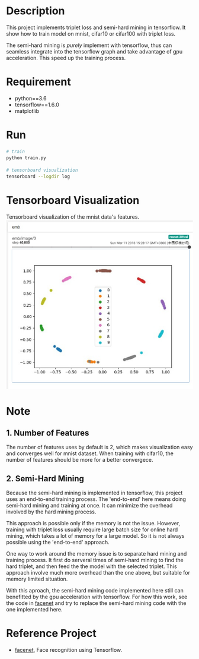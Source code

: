# Description
This project implements triplet loss and semi-hard mining in tensorflow. It show how to train model on mnist, cifar10 or cifar100 with triplet loss.

The semi-hard mining is *purely* implement with tensorflow, thus can seamless integrate into the tensorflow graph and take advantage of gpu acceleration. This speed up the training process.

# Requirement
- python==3.6
- tensorflow==1.6.0
- matplotlib

# Run
```bash
# train
python train.py

# tensorboard visualization
tensorboard --logdir log
```

# Tensorboard Visualization
Tensorboard visualization of the mnist data's features.
![tensorboard_result](tensorboard.jpg)

# Note
## 1. Number of Features
The number of features uses by default is 2, which makes visualization easy and converges well for mnist dataset. When training with cifar10, the number of features should be more for a better convergece. 

## 2. Semi-Hard Mining
Because the semi-hard mining is implemented in tensorflow, this project uses an end-to-end training process. The 'end-to-end' here means doing semi-hard mining and training at once. It can minimize the overhead involved by the hard mining process. 

This approach is possible only if the memory is not the issue.
However, training with triplet loss usually require large batch size for online hard mining, which takes a lot of memory for a large model. So it is not always possible using the 'end-to-end' approach.

One way to work around the memory issue is to separate hard mining and training process. It first do serveral times of semi-hard mining to find the hard triplet, and then feed the the model with the selected triplet. This approach involve much more overhead than the one above, but suitable for memory limited situation. 

With this aproach, the semi-hard mining code implemented here still can benefitted by the gpu acceleration with tensorflow. For how this work, see the code in [facenet](https://github.com/davidsandberg/facenet) and try to replace the semi-hard mining code with the one implemented here.


# Reference Project
- [facenet](https://github.com/davidsandberg/facenet), Face recognition using Tensorflow.